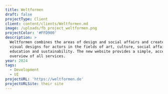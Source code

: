 ```yaml
---
title: Weltformen
draft: false
projectType: Client
client: content/clients/Weltformen.md
image: /uploads/fb_project_weltformen.png
projectColor: '#FFD900'
description: >
  Weltformen combines the areas of design and social affairs and creates strong
  visual designs for actors in the fields of art, culture, social affairs,
  education and sustainability. The new website provides a simple, accessible
  overview of all services.
year: 2024
tags:
  - Development
  - UI
projectURL: 'https://weltformen.de'
projectURLSite: their site
---
```


